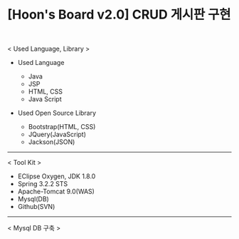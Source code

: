 # [Hoon's Board v2.0] CRUD 게시판 구현

<br>

< Used Language, Library >

<ul>
  <li>Used Language</li>
    <ul>
      <li>Java</li>
      <li>JSP</li>
      <li>HTML, CSS</li>
      <li>Java Script</li>
    </ul>
</ul>
<ul>
  <li>Used Open Source Library</li>
    <ul>
      <li>Bootstrap(HTML, CSS)</li>
      <li>JQuery(JavaScript)</li>
      <li>Jackson(JSON)</li>
    </ul>
</ul>

<hr>

< Tool Kit >

<ul>
    <li>EClipse Oxygen, JDK 1.8.0</li>
    <li>Spring 3.2.2 STS</li>
    <li>Apache-Tomcat 9.0(WAS)</li>
    <li>Mysql(DB)</li>
    <li>Github(SVN)</li>
</ul>

<hr>

< Mysql DB 구축 >
